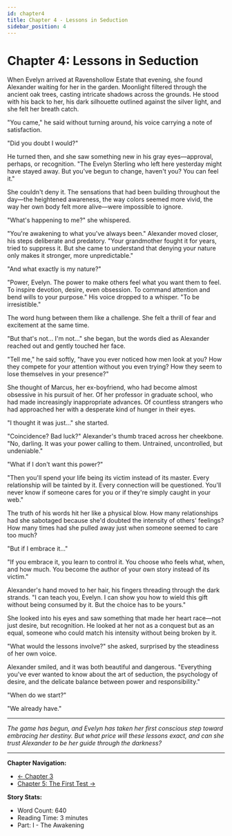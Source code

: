 ```yaml
---
id: chapter4
title: Chapter 4 - Lessons in Seduction
sidebar_position: 4
---
```


# Chapter 4: Lessons in Seduction

When Evelyn arrived at Ravenshollow Estate that evening, she found Alexander waiting for her in the garden. Moonlight filtered through the ancient oak trees, casting intricate shadows across the grounds. He stood with his back to her, his dark silhouette outlined against the silver light, and she felt her breath catch.

"You came," he said without turning around, his voice carrying a note of satisfaction.

"Did you doubt I would?"

He turned then, and she saw something new in his gray eyes—approval, perhaps, or recognition. "The Evelyn Sterling who left here yesterday might have stayed away. But you've begun to change, haven't you? You can feel it."

She couldn't deny it. The sensations that had been building throughout the day—the heightened awareness, the way colors seemed more vivid, the way her own body felt more alive—were impossible to ignore.

"What's happening to me?" she whispered.

"You're awakening to what you've always been." Alexander moved closer, his steps deliberate and predatory. "Your grandmother fought it for years, tried to suppress it. But she came to understand that denying your nature only makes it stronger, more unpredictable."

"And what exactly is my nature?"

"Power, Evelyn. The power to make others feel what you want them to feel. To inspire devotion, desire, even obsession. To command attention and bend wills to your purpose." His voice dropped to a whisper. "To be irresistible."

The word hung between them like a challenge. She felt a thrill of fear and excitement at the same time.

"But that's not... I'm not..." she began, but the words died as Alexander reached out and gently touched her face.

"Tell me," he said softly, "have you ever noticed how men look at you? How they compete for your attention without you even trying? How they seem to lose themselves in your presence?"

She thought of Marcus, her ex-boyfriend, who had become almost obsessive in his pursuit of her. Of her professor in graduate school, who had made increasingly inappropriate advances. Of countless strangers who had approached her with a desperate kind of hunger in their eyes.

"I thought it was just..." she started.

"Coincidence? Bad luck?" Alexander's thumb traced across her cheekbone. "No, darling. It was your power calling to them. Untrained, uncontrolled, but undeniable."

"What if I don't want this power?"

"Then you'll spend your life being its victim instead of its master. Every relationship will be tainted by it. Every connection will be questioned. You'll never know if someone cares for you or if they're simply caught in your web."

The truth of his words hit her like a physical blow. How many relationships had she sabotaged because she'd doubted the intensity of others' feelings? How many times had she pulled away just when someone seemed to care too much?

"But if I embrace it..."

"If you embrace it, you learn to control it. You choose who feels what, when, and how much. You become the author of your own story instead of its victim."

Alexander's hand moved to her hair, his fingers threading through the dark strands. "I can teach you, Evelyn. I can show you how to wield this gift without being consumed by it. But the choice has to be yours."

She looked into his eyes and saw something that made her heart race—not just desire, but recognition. He looked at her not as a conquest but as an equal, someone who could match his intensity without being broken by it.

"What would the lessons involve?" she asked, surprised by the steadiness of her own voice.

Alexander smiled, and it was both beautiful and dangerous. "Everything you've ever wanted to know about the art of seduction, the psychology of desire, and the delicate balance between power and responsibility."

"When do we start?"

"We already have."

---

*The game has begun, and Evelyn has taken her first conscious step toward embracing her destiny. But what price will these lessons exact, and can she trust Alexander to be her guide through the darkness?*

---

**Chapter Navigation:**
- [← Chapter 3](chapter3)
- [Chapter 5: The First Test →](chapter5)

**Story Stats:**
- Word Count: 640
- Reading Time: 3 minutes
- Part: I - The Awakening
